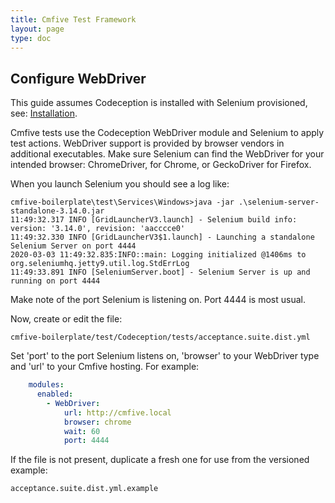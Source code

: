 ```yaml
---
title: Cmfive Test Framework
layout: page
type: doc
---
```


## Configure WebDriver

This guide assumes Codeception is installed with Selenium provisioned, see: [Installation](/documentation/cmfive_tests/install-selenium).

Cmfive tests use the Codeception WebDriver module and Selenium to apply test actions. WebDriver support is provided by browser vendors in additional executables. Make sure Selenium can find the WebDriver for your intended browser: ChromeDriver, for Chrome, or GeckoDriver for Firefox.

When you launch Selenium you should see a log like:
```log
cmfive-boilerplate\test\Services\Windows>java -jar .\selenium-server-standalone-3.14.0.jar
11:49:32.317 INFO [GridLauncherV3.launch] - Selenium build info: version: '3.14.0', revision: 'aacccce0'
11:49:32.330 INFO [GridLauncherV3$1.launch] - Launching a standalone Selenium Server on port 4444
2020-03-03 11:49:32.835:INFO::main: Logging initialized @1406ms to org.seleniumhq.jetty9.util.log.StdErrLog
11:49:33.891 INFO [SeleniumServer.boot] - Selenium Server is up and running on port 4444
```
Make note of the port Selenium is listening on. Port 4444 is most usual.

Now, create or edit the file:
```batch
cmfive-boilerplate/test/Codeception/tests/acceptance.suite.dist.yml
```
Set 'port' to the port Selenium listens on, 'browser' to your WebDriver type and 'url' to your Cmfive hosting.
For example:
```yml
	modules:
	  enabled:
		- WebDriver:
			url: http://cmfive.local
			browser: chrome
			wait: 60
			port: 4444
```

If the file is not present, duplicate a fresh one for use from the versioned example:
```batch
acceptance.suite.dist.yml.example
```